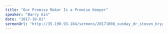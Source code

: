 ```yaml
---
title: "Our Promise Maker Is a Promise Keeper"
speaker: "Barry Gin"
date: "2017-10-01"
sermonUrl: "http://35.190.93.184/sermons/20171008_sunday_dr_steven_bryan_resurrection_and_the_great_commission.mp3"
---
```

